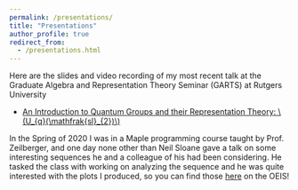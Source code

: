 ```yaml
---
permalink: /presentations/
title: "Presentations"
author_profile: true
redirect_from: 
  - /presentations.html
---
```


Here are the slides and video recording of my most recent talk at the Graduate Algebra and Representation Theory Seminar (GARTS) at Rutgers University

* [An Introduction to Quantum Groups and their Representation Theory:
\\(U_{q}(\mathfrak{sl}_{2})\\)](https://almosttrivial.github.io/files/Quantum_sl2_GARTS.pdf)


In the Spring of 2020 I was in a Maple programming course taught by Prof. Zeilberger, and one day none other than Neil Sloane gave a talk on some interesting sequences he and a colleague of his had been considering. He tasked the class with working on analyzing the sequence and he was quite interested with the plots I produced, so you can find those [here](https://oeis.org/A331452) on the OEIS!
